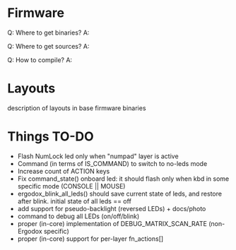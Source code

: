 Firmware
========

Q: Where to get binaries?
A:

Q: Where to get sources?
A:

Q: How to compile?
A:


Layouts
=======

description of layouts in base firmware binaries


Things TO-DO
============
- Flash NumLock led only when "numpad" layer is active
- Command (in terms of IS_COMMAND) to switch to no-leds mode
- Increase count of ACTION keys
- Fix command_state() onboard led: it should flash only when kbd in some specific mode (CONSOLE || MOUSE)
- ergodox_blink_all_leds() should save current state of leds, and restore after blink. initial state of all leds == off
- add support for pseudo-backlight (reversed LEDs) + docs/photo
- command to debug all LEDs (on/off/blink)
- proper (in-core) implementation of DEBUG_MATRIX_SCAN_RATE (non-Ergodox specific)
- proper (in-core) support for per-layer fn_actions[]

